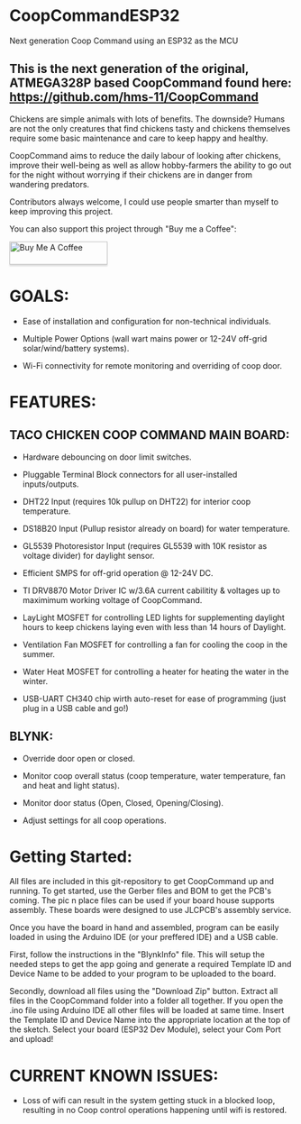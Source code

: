 # CoopCommandESP32
Next generation Coop Command using an ESP32 as the MCU
## This is the next generation of the original, ATMEGA328P based CoopCommand found here: https://github.com/hms-11/CoopCommand

Chickens are simple animals with lots of benefits. The downside? Humans are not the only creatures that find chickens tasty and chickens themselves require some basic maintenance and care to keep happy and healthy. 

CoopCommand aims to reduce the daily labour of looking after chickens, improve their well-being as well as allow hobby-farmers the ability to go out for the night without worrying if their chickens are in danger from wandering predators. 

Contributors always welcome, I could use people smarter than myself to keep improving this project. 

You can also support this project through "Buy me a Coffee": 

<a href="https://www.buymeacoffee.com/AutoHobbyFarm" target="_blank"><img src="https://www.buymeacoffee.com/assets/img/custom_images/orange_img.png" alt="Buy Me A Coffee" style="height: 41px !important;width: 174px !important;box-shadow: 0px 3px 2px 0px rgba(190, 190, 190, 0.5) !important;-webkit-box-shadow: 0px 3px 2px 0px rgba(190, 190, 190, 0.5) !important;" ></a>


# GOALS:

- Ease of installation and configuration for non-technical individuals. 

- Multiple Power Options (wall wart mains power or 12-24V off-grid solar/wind/battery systems).

- Wi-Fi connectivity for remote monitoring and overriding of coop door.


# FEATURES:

## TACO CHICKEN COOP COMMAND MAIN BOARD:

- Hardware debouncing on door limit switches.

- Pluggable Terminal Block connectors for all user-installed inputs/outputs.

- DHT22 Input (requires 10k pullup on DHT22) for interior coop temperature.

- DS18B20 Input (Pullup resistor already on board) for water temperature.

- GL5539 Photoresistor Input (requires GL5539 with 10K resistor as voltage divider) for daylight sensor.

- Efficient SMPS for off-grid operation @ 12-24V DC.

- TI DRV8870 Motor Driver IC w/3.6A current cabilitity & voltages up to maximimum working voltage of CoopCommand.

- LayLight MOSFET for controlling LED lights for supplementing daylight hours to keep chickens laying even with less than 14 hours of Daylight.

- Ventilation Fan MOSFET for controlling a fan for cooling the coop in the summer.

- Water Heat MOSFET for controlling a heater for heating the water in the winter. 

- USB-UART CH340 chip wirth auto-reset for ease of programming (just plug in a USB cable and go!)



## BLYNK:

- Override door open or closed.

- Monitor coop overall status (coop temperature, water temperature, fan and heat and light status).

- Monitor door status (Open, Closed, Opening/Closing).

- Adjust settings for all coop operations.

# Getting Started:

All files are included in this git-repository to get CoopCommand up and running. To get started, use the Gerber files and BOM to get the PCB's coming. The pic n place files can be used if your board house supports assembly. These boards were designed to use JLCPCB's assembly service. 

Once you have the board in hand and assembled, program can be easily loaded in using the Arduino IDE (or your preffered IDE) and a USB cable.

First, follow the instructions in the "BlynkInfo" file. This will setup the needed steps to get the app going and generate a required Template ID and Device Name to be added to your program to be uploaded to the board.

Secondly, download all files using the "Download Zip" button. Extract all files in the CoopCommand folder into a folder all together. If you open the .ino file using Arduino IDE all other files will be loaded at same time. Insert the Template ID and Device Name into the appropriate location at the top of the sketch.  Select your board (ESP32 Dev Module), select your Com Port and upload!

 

# CURRENT KNOWN ISSUES:

- Loss of wifi can result in the system getting stuck in a blocked loop, resulting in no Coop control operations happening until wifi is restored.   

